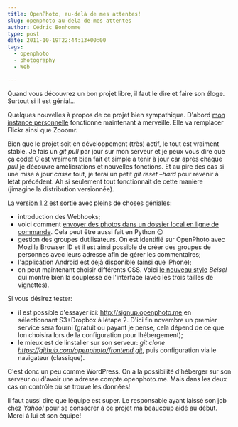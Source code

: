 ```yaml
---
title: OpenPhoto, au-delà de mes attentes!
slug: openphoto-au-dela-de-mes-attentes
author: Cédric Bonhomme
type: post
date: 2011-10-19T22:44:13+00:00
tags:
  - openphoto
  - photography
  - Web

---
```

Quand vous découvrez un bon projet libre, il faut le dire et faire son éloge.
Surtout si il est génial…

Quelques nouvelles à propos de ce projet bien sympathique. D'abord
[mon instance personnelle][1] fonctionne maintenant à merveille. Elle va
remplacer Flickr ainsi que Zooomr.

Bien que le projet soit en développement (très) actif, le tout est vraiment stable. Je fais un _git pull_ par jour sur mon serveur et je peux vous dire que ça code! C'est vraiment bien fait et simple à tenir à jour car après chaque _pull_ je découvre améliorations et nouvelles fonctions. Et au pire des cas si une mise à jour _casse_ tout, je ferai un petit _git reset &#8211;hard_ pour revenir à létat précédent. Ah si seulement tout fonctionnait de cette manière (jimagine la distribution versionnée).

La [version 1.2 est sortie][2] avec pleins de choses géniales:

  * introduction des Webhooks;
  * voici comment [envoyer des photos dans un dossier local en ligne de commande][3]. Cela peut être aussi fait en Python 😉
  * gestion des groupes dutilisateurs. On est identifié sur OpenPhoto avec Mozilla Browser ID et il est ainsi possible de créer des groupes de personnes avec leurs adresse afin de gérer les commentaires;
  * l'application Android est déjà disponible (ainsi que iPhone);
  * on peut maintenant choisir différents CSS. Voici [le nouveau style][4] _Beisel_ qui montre bien la souplesse de l'interface (avec les trois tailles de vignettes).

Si vous désirez tester:

  * il est possible d'essayer ici: http://signup.openphoto.me en sélectionnant S3+Dropbox à létape 2. D'ici fin novembre un premier service sera fourni (gratuit ou payant je pense, cela dépend de ce que lon choisira lors de la configuration pour lhébergement);
  * le mieux est de linstaller sur son serveur: _git clone https://github.com/openphoto/frontend.git_, puis configuration via le navigateur (classique).

C'est donc un peu comme WordPress. On a la possibilité d’héberger sur son serveur ou d'avoir une adresse compte.openphoto.me. Mais dans les deux cas on contrôle où se trouve les données! 

Il faut aussi dire que léquipe est super. Le responsable ayant laissé son job
chez _Yahoo!_ pour se consacrer à ce projet ma beaucoup aidé au début. Merci à
lui et son équipe!

 [1]: https://photos.cedricbonhomme.org
 [2]: http://blog.theopenphotoproject.org/post/11604639151/openphoto-1-2-release
 [3]: https://gist.github.com/1274061
 [4]: http://current.openphoto.me/photos/list
